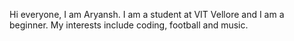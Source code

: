  Hi everyone, I am Aryansh. I am a student at VIT Vellore and I am a beginner. My interests include coding, football and music.

<!---
wyattstanson/wyattstanson is a ✨ special ✨ repository because its `README.md` (this file) appears on your GitHub profile.
You can click the Preview link to take a look at your changes.
--->
